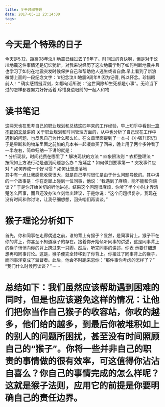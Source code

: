 ```yaml
---
title: 关于时间管理
date: 2017-05-12 23:14:00
tags:
---
```

# 今天是个特殊的日子
今天是5.12，距离08年汶川地震已经过去了9年了。时间过的真快啊，但是对于汶川地震这件事情还是记忆犹新，对我来说经历了这次地震学到了如何判断地震并且也学习了如何在地震突发时候保护自己和帮助他人逃生或者自救.早上看到了新浪微博上面的一段纪念文字：”#纪念汶川地震9周年# 因为记得, 所以怀念。珍惜眼前人！“ 确实感悟挺深刻，如那句话所说：“这世间除却生死都是小事”。无论当下过的怎样都要努力好好活着,珍惜身边眼前的一起人和物</br>
# 读书笔记
这两天也在思考自己的职业规划和总结这四年来的工作经验，早上知乎中看到[一篇不错的文章](https://zhuanlan.zhihu.com/p/26809838?utm_medium=social&utm_source=wechat_timeline&from=timeline&isappinstalled=1)讲的 关于职业规划和时间管理方面的，从中也分析了自己现在工作中遇到的问题，也反思自己为什么那么忙。在文章里面提到了一本书《小强升职记》于是果断和购物车里面之前加的几本书一起凑单买了回来，晚上用了两个多钟看了一半左右，简单归纳一下讲的就是：</br>
	* 分析现状，时间花费在哪里了
    * 解决现状的方法
        * 四象限法则
        * 衣柜整理法
    * 按照如上方法行动是遇到问题怎么办
        * 拖延症
        * 如何做到要事第一
        * 突发事件应对
    * 如何养成一个好习惯
    * 如何让想法落地
</br>
其中有一点让我感觉收获很大，就是自己平时很忙是由于什么问题导致的。其中讲的一个故事是：你在走廊上碰到一位同事，他说：“我遇到了麻烦，能不能和你谈谈？” 于是你开始关切的听他讲述。结果这个问题很麻烦，你听了半个小时才弄清楚怎么回事，而且还没办法立刻给出建议，于是你说：“这个问题很复杂，我现在没有时间和你讨论，让我仔细想想，回头咱们再谈谈。” </br>
# 猴子理论分析如下
首先，你和同事在走廊偶遇之前，谁的背上有猴子？显然，是同事背上。猴子不在你的背上，你甚至不知道猴子的存在。接着你开始倾听同事的讲述，这是同事背上的猴子悄悄向你的背上跨过来一只脚。然后，听完同事的讲述，你表
示要仔细想想再和同事讨论。这是，猴子便完全转移到了你背上。你接过了同事背上的猴子，而同事泽变成了监督者。此后，他会不时跑来恩你：“那件事你考虑的怎样了？” “我们什么时候再谈谈？”·······
# 总结如下：我们虽然应该帮助遇到困难的同时，但是也应该避免这样的情况：让他们把你当作自己猴子的收容站，你收的越多，他们给的越多，到最后你被堆积如上的别人的问题所困扰，甚至没有时间照顾自己的“猴子”。你将一些并非自己的职责的事情做的很有效率，可这值得你沾沾自喜么？你自己的事情完成的怎么样呢？这就是猴子法则，应用它的前提是你要明确自己的责任边界。

